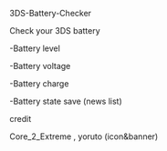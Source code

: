 3DS-Battery-Checker

Check your 3DS battery


-Battery level

-Battery voltage

-Battery charge

-Battery state save (news list)


credit

Core_2_Extreme , yoruto (icon&banner)
